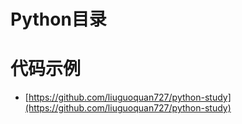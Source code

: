 # Python目录



# 代码示例

* [https://github.com/liuguoquan727/python-study](https://github.com/liuguoquan727/python-study)

